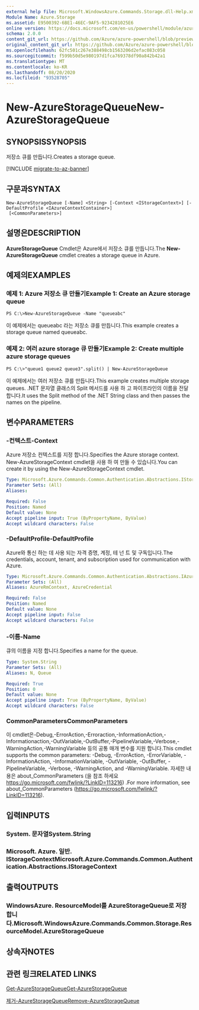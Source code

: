 ```yaml
---
external help file: Microsoft.WindowsAzure.Commands.Storage.dll-Help.xml
Module Name: Azure.Storage
ms.assetid: E9500392-6BE1-46EC-9AF5-9234281025E6
online version: https://docs.microsoft.com/en-us/powershell/module/azure.storage/new-azurestoragequeue
schema: 2.0.0
content_git_url: https://github.com/Azure/azure-powershell/blob/preview/src/Storage/Commands.Storage/help/New-AzureStorageQueue.md
original_content_git_url: https://github.com/Azure/azure-powershell/blob/preview/src/Storage/Commands.Storage/help/New-AzureStorageQueue.md
ms.openlocfilehash: 62fc501c267e388498cb1563206d2efac083c058
ms.sourcegitcommit: f599b50d5e980197d1fca769378df90a842b42a1
ms.translationtype: MT
ms.contentlocale: ko-KR
ms.lasthandoff: 08/20/2020
ms.locfileid: "93528705"
---
```

# <span data-ttu-id="8152b-101">New-AzureStorageQueue</span><span class="sxs-lookup"><span data-stu-id="8152b-101">New-AzureStorageQueue</span></span>

## <span data-ttu-id="8152b-102">SYNOPSIS</span><span class="sxs-lookup"><span data-stu-id="8152b-102">SYNOPSIS</span></span>
<span data-ttu-id="8152b-103">저장소 큐를 만듭니다.</span><span class="sxs-lookup"><span data-stu-id="8152b-103">Creates a storage queue.</span></span>

[!INCLUDE [migrate-to-az-banner](../../includes/migrate-to-az-banner.md)]

## <span data-ttu-id="8152b-104">구문과</span><span class="sxs-lookup"><span data-stu-id="8152b-104">SYNTAX</span></span>

```
New-AzureStorageQueue [-Name] <String> [-Context <IStorageContext>] [-DefaultProfile <IAzureContextContainer>]
 [<CommonParameters>]
```

## <span data-ttu-id="8152b-105">설명은</span><span class="sxs-lookup"><span data-stu-id="8152b-105">DESCRIPTION</span></span>
<span data-ttu-id="8152b-106">**AzureStorageQueue** Cmdlet은 Azure에서 저장소 큐를 만듭니다.</span><span class="sxs-lookup"><span data-stu-id="8152b-106">The **New-AzureStorageQueue** cmdlet creates a storage queue in Azure.</span></span>

## <span data-ttu-id="8152b-107">예제의</span><span class="sxs-lookup"><span data-stu-id="8152b-107">EXAMPLES</span></span>

### <span data-ttu-id="8152b-108">예제 1: Azure 저장소 큐 만들기</span><span class="sxs-lookup"><span data-stu-id="8152b-108">Example 1: Create an Azure storage queue</span></span>
```
PS C:\>New-AzureStorageQueue -Name "queueabc"
```

<span data-ttu-id="8152b-109">이 예제에서는 queueabc 라는 저장소 큐를 만듭니다.</span><span class="sxs-lookup"><span data-stu-id="8152b-109">This example creates a storage queue named queueabc.</span></span>

### <span data-ttu-id="8152b-110">예제 2: 여러 azure storage 큐 만들기</span><span class="sxs-lookup"><span data-stu-id="8152b-110">Example 2: Create multiple azure storage queues</span></span>
```
PS C:\>"queue1 queue2 queue3".split() | New-AzureStorageQueue
```

<span data-ttu-id="8152b-111">이 예제에서는 여러 저장소 큐를 만듭니다.</span><span class="sxs-lookup"><span data-stu-id="8152b-111">This example creates multiple storage queues.</span></span>
<span data-ttu-id="8152b-112">.NET 문자열 클래스의 Split 메서드를 사용 하 고 파이프라인의 이름을 전달 합니다.</span><span class="sxs-lookup"><span data-stu-id="8152b-112">It uses the Split method of the .NET String class and then passes the names on the pipeline.</span></span>

## <span data-ttu-id="8152b-113">변수</span><span class="sxs-lookup"><span data-stu-id="8152b-113">PARAMETERS</span></span>

### <span data-ttu-id="8152b-114">-컨텍스트</span><span class="sxs-lookup"><span data-stu-id="8152b-114">-Context</span></span>
<span data-ttu-id="8152b-115">Azure 저장소 컨텍스트를 지정 합니다.</span><span class="sxs-lookup"><span data-stu-id="8152b-115">Specifies the Azure storage context.</span></span>
<span data-ttu-id="8152b-116">New-AzureStorageContext cmdlet을 사용 하 여 만들 수 있습니다.</span><span class="sxs-lookup"><span data-stu-id="8152b-116">You can create it by using the New-AzureStorageContext cmdlet.</span></span>

```yaml
Type: Microsoft.Azure.Commands.Common.Authentication.Abstractions.IStorageContext
Parameter Sets: (All)
Aliases:

Required: False
Position: Named
Default value: None
Accept pipeline input: True (ByPropertyName, ByValue)
Accept wildcard characters: False
```

### <span data-ttu-id="8152b-117">-DefaultProfile</span><span class="sxs-lookup"><span data-stu-id="8152b-117">-DefaultProfile</span></span>
<span data-ttu-id="8152b-118">Azure와 통신 하는 데 사용 되는 자격 증명, 계정, 테 넌 트 및 구독입니다.</span><span class="sxs-lookup"><span data-stu-id="8152b-118">The credentials, account, tenant, and subscription used for communication with Azure.</span></span>

```yaml
Type: Microsoft.Azure.Commands.Common.Authentication.Abstractions.IAzureContextContainer
Parameter Sets: (All)
Aliases: AzureRmContext, AzureCredential

Required: False
Position: Named
Default value: None
Accept pipeline input: False
Accept wildcard characters: False
```

### <span data-ttu-id="8152b-119">-이름</span><span class="sxs-lookup"><span data-stu-id="8152b-119">-Name</span></span>
<span data-ttu-id="8152b-120">큐의 이름을 지정 합니다.</span><span class="sxs-lookup"><span data-stu-id="8152b-120">Specifies a name for the queue.</span></span>

```yaml
Type: System.String
Parameter Sets: (All)
Aliases: N, Queue

Required: True
Position: 0
Default value: None
Accept pipeline input: True (ByPropertyName, ByValue)
Accept wildcard characters: False
```

### <span data-ttu-id="8152b-121">CommonParameters</span><span class="sxs-lookup"><span data-stu-id="8152b-121">CommonParameters</span></span>
<span data-ttu-id="8152b-122">이 cmdlet은-Debug,-ErrorAction,-Erroraction,-InformationAction,-Informationaction,-OutVariable,-OutBuffer,-PipelineVariable,-Verbose,-WarningAction,-WarningVariable 등의 공통 매개 변수를 지원 합니다.</span><span class="sxs-lookup"><span data-stu-id="8152b-122">This cmdlet supports the common parameters: -Debug, -ErrorAction, -ErrorVariable, -InformationAction, -InformationVariable, -OutVariable, -OutBuffer, -PipelineVariable, -Verbose, -WarningAction, and -WarningVariable.</span></span> <span data-ttu-id="8152b-123">자세한 내용은 about_CommonParameters (을 참조 하세요 https://go.microsoft.com/fwlink/?LinkID=113216) .</span><span class="sxs-lookup"><span data-stu-id="8152b-123">For more information, see about_CommonParameters (https://go.microsoft.com/fwlink/?LinkID=113216).</span></span>

## <span data-ttu-id="8152b-124">입력</span><span class="sxs-lookup"><span data-stu-id="8152b-124">INPUTS</span></span>

### <span data-ttu-id="8152b-125">System. 문자열</span><span class="sxs-lookup"><span data-stu-id="8152b-125">System.String</span></span>

### <span data-ttu-id="8152b-126">Microsoft. Azure. 일반. IStorageContext</span><span class="sxs-lookup"><span data-stu-id="8152b-126">Microsoft.Azure.Commands.Common.Authentication.Abstractions.IStorageContext</span></span>

## <span data-ttu-id="8152b-127">출력</span><span class="sxs-lookup"><span data-stu-id="8152b-127">OUTPUTS</span></span>

### <span data-ttu-id="8152b-128">WindowsAzure. ResourceModel를 AzureStorageQueue로 저장 합니다.</span><span class="sxs-lookup"><span data-stu-id="8152b-128">Microsoft.WindowsAzure.Commands.Common.Storage.ResourceModel.AzureStorageQueue</span></span>

## <span data-ttu-id="8152b-129">상속자</span><span class="sxs-lookup"><span data-stu-id="8152b-129">NOTES</span></span>

## <span data-ttu-id="8152b-130">관련 링크</span><span class="sxs-lookup"><span data-stu-id="8152b-130">RELATED LINKS</span></span>

[<span data-ttu-id="8152b-131">Get-AzureStorageQueue</span><span class="sxs-lookup"><span data-stu-id="8152b-131">Get-AzureStorageQueue</span></span>](./Get-AzureStorageQueue.md)

[<span data-ttu-id="8152b-132">제거-AzureStorageQueue</span><span class="sxs-lookup"><span data-stu-id="8152b-132">Remove-AzureStorageQueue</span></span>](./Remove-AzureStorageQueue.md)


